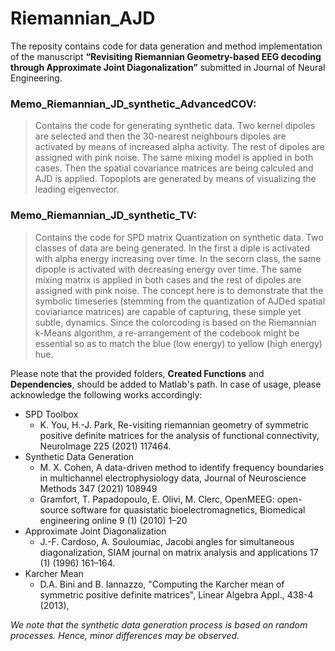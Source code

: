 # Riemannian_AJD
The reposity contains code for data generation and method implementation of the manuscript **“Revisiting Riemannian Geometry-based EEG decoding through Approximate Joint Diagonalization”** submitted in Journal of Neural Engineering.

### Memo_Riemannian_JD_synthetic_AdvancedCOV:
>Contains the code for generating synthetic data. Two kernel dipoles are selected and then the 30-nearest neighbours dipoles are activated by means of increased alpha activity. The rest of dipoles are assigned with pink noise. The same mixing model is applied in both cases. Then the spatial covariance matrices are being calculed and AJD is applied. Topoplots are generated by means of visualizing the leading eigenvector.


### Memo_Riemannian_JD_synthetic_TV:
>Contains the code for SPD matrix Quantization on synthetic data. Two classes of data are being generated. In the first a diple is activated with alpha energy increasing over time. In the secorn class, the same dipople is activated with decreasing energy over time. The same mixing matrix is applied in both cases and the rest of dipoles are assigned with pink noise. The concept here is to demonstrate that the symbolic timeseries (stemming from the quantization of AJDed spatial coviariance matrices) are capable of capturing, these simple yet subtle, dynamics. Since the colorcoding is based on the Riemannian k-Means algorithm, a re-arrangement of the codebook might be essential so as to match the blue (low energy) to yellow (high energy) hue.

Please note that the provided folders, **Created Functions** and **Dependencies**, should be added to Matlab's path. In case of usage, please acknowledge the following works accordingly:
- SPD Toolbox
  - K. You, H.-J. Park, Re-visiting riemannian geometry of symmetric positive definite matrices for the analysis of functional connectivity, NeuroImage 225 (2021) 117464.
- Synthetic Data Generation
  - M. X. Cohen, A data-driven method to identify frequency boundaries in multichannel electrophysiology data, Journal of Neuroscience Methods 347 (2021) 108949
  - Gramfort, T. Papadopoulo, E. Olivi, M. Clerc, OpenMEEG: open-source software for quasistatic bioelectromagnetics, Biomedical engineering online 9 (1) (2010) 1–20
- Approximate Joint Diagonalization
  - J.-F. Cardoso, A. Souloumiac, Jacobi angles for simultaneous diagonalization, SIAM journal on matrix analysis and applications 17 (1) (1996) 161–164.
- Karcher Mean
  - D.A. Bini and B. Iannazzo, "Computing the Karcher mean of symmetric positive definite matrices", Linear Algebra Appl., 438-4 (2013),



_We note that the synthetic data generation process is based on random processes. Hence, minor differences may be observed._
